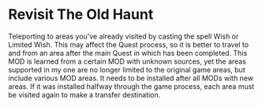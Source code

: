 # Revisit The Old Haunt

Teleporting to areas you've already visited by casting the spell Wish or Limited Wish. This may affect the Quest process, so it is better to travel to and from an area after the main Quest in which has been completed.
This MOD is learned from a certain MOD with unknown sources, yet the areas supported in my one are no longer limited to the original game areas, but include various MOD areas. It needs to be installed after all MODs with new areas.
If it was installed halfway through the game process, each area must be visited again to make a transfer destination.
